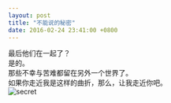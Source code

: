 ```yaml
---
layout: post
title: "不能说的秘密"
date: 2016-02-24 23:41:00 +0800
---
```

最后他们在一起了？  
是的。  
那些不幸与苦难都留在另外一个世界了。  
如果你走近我是这样的曲折，那么，让我走近你吧。  
![secret](https://raw.githubusercontent.com/qiuhaidong/qiuhaidong.github.com/source/source/images/secret.jpg)
